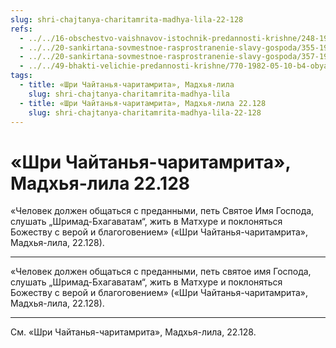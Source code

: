 ```yaml
---
slug: shri-chajtanya-charitamrita-madhya-lila-22-128
refs:
  - ../../16-obschestvo-vaishnavov-istochnik-predannosti-krishne/248-1982-05-12-b3-c1-sluzhenie-osnova-duhovnogo-obshheniya-i-vospevaniya-svyatogo-imeni.md
  - ../../20-sankirtana-sovmestnoe-rasprostranenie-slavy-gospoda/355-1981-08-30-s2-filosofskie-aspekty-sankirtany.md
  - ../../20-sankirtana-sovmestnoe-rasprostranenie-slavy-gospoda/357-1983-07-19-a2-kirtan-znachit-srazhenie-protiv-zabluzhdenij.md
  - ../../49-bhakti-velichie-predannosti-krishne/770-1982-05-10-b4-obyasnenie-shlok-opredelenij-chistoj-predannosti-narada-i-rupa-gosvami.md
tags:
  - title: «Шри Чайтанья-чаритамрита», Мадхья-лила
    slug: shri-chajtanya-charitamrita-madhya-lila
  - title: «Шри Чайтанья-чаритамрита», Мадхья-лила 22.128
    slug: shri-chajtanya-charitamrita-madhya-lila-22-128
---
```


# «Шри Чайтанья-чаритамрита», Мадхья-лила 22.128

«Человек должен общаться с преданными, петь Святое Имя Господа, слушать „Шримад-Бхагаватам“, жить в Матхуре и поклоняться Божеству с верой и благоговением» («Шри Чайтанья-чаритамрита», Мадхья-лила, 22.128).

---

«Человек должен общаться с преданными, петь святое имя Господа, слушать „Шримад-Бхагаватам“, жить в Матхуре и поклоняться Божеству с верой и благоговением» («Шри Чайтанья-чаритамрита», Мадхья-лила, 22.128).

---

См. «Шри Чайтанья-чаритамрита», Мадхья-лила, 22.128.
